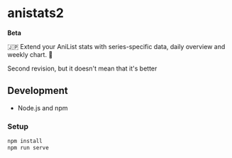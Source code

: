 # anistats2

<b>Beta</b>

:jp: Extend your AniList stats with series-specific data, daily overview and weekly chart. :dango:

Second revision, but it doesn't mean that it's better

## Development
* Node.js and npm

### Setup
```bash
npm install
npm run serve
```